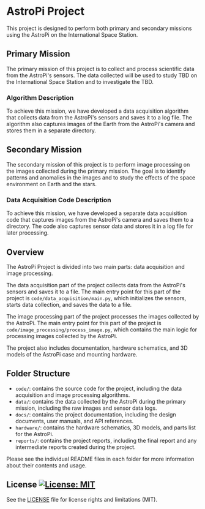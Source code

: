 # AstroPi Project

This project is designed to perform both primary and secondary missions using the AstroPi on the International Space Station.

## Primary Mission

The primary mission of this project is to collect and process scientific data from the AstroPi's sensors. The data collected will be used to study TBD on the International Space Station and to investigate the TBD.

### Algorithm Description

To achieve this mission, we have developed a data acquisition algorithm that collects data from the AstroPi's sensors and saves it to a log file. The algorithm also captures images of the Earth from the AstroPi's camera and stores them in a separate directory. 

## Secondary Mission

The secondary mission of this project is to perform image processing on the images collected during the primary mission. The goal is to identify patterns and anomalies in the images and to study the effects of the space environment on Earth and the stars.

### Data Acquisition Code Description

To achieve this mission, we have developed a separate data acquisition code that captures images from the AstroPi's camera and saves them to a directory. The code also captures sensor data and stores it in a log file for later processing. 

## Overview

The AstroPi Project is divided into two main parts: data acquisition and image processing.

The data acquisition part of the project collects data from the AstroPi's sensors and saves it to a file. The main entry point for this part of the project is `code/data_acquisition/main.py`, which initializes the sensors, starts data collection, and saves the data to a file.

The image processing part of the project processes the images collected by the AstroPi. The main entry point for this part of the project is `code/image_processing/process_image.py`, which contains the main logic for processing images collected by the AstroPi.

The project also includes documentation, hardware schematics, and 3D models of the AstroPi case and mounting hardware.

## Folder Structure

- `code/`: contains the source code for the project, including the data acquisition and image processing algorithms.
- `data/`: contains the data collected by the AstroPi during the primary mission, including the raw images and sensor data logs.
- `docs/`: contains the project documentation, including the design documents, user manuals, and API references.
- `hardware/`: contains the hardware schematics, 3D models, and parts list for the AstroPi.
- `reports/`: contains the project reports, including the final report and any intermediate reports created during the project.

Please see the individual README files in each folder for more information about their contents and usage.

## License [![License: MIT](https://img.shields.io/badge/License-MIT-yellow.svg)](https://opensource.org/licenses/MIT) 

See the [LICENSE](LICENSE.txt) file for license rights and limitations (MIT).
